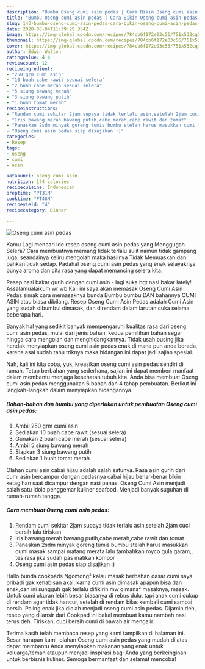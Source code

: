 ```yaml
---
description: "Bumbu Oseng cumi asin pedas | Cara Bikin Oseng cumi asin pedas Yang Enak Dan Lezat"
title: "Bumbu Oseng cumi asin pedas | Cara Bikin Oseng cumi asin pedas Yang Enak Dan Lezat"
slug: 143-bumbu-oseng-cumi-asin-pedas-cara-bikin-oseng-cumi-asin-pedas-yang-enak-dan-lezat
date: 2020-08-04T11:39:29.354Z
image: https://img-global.cpcdn.com/recipes/784cb6f172e03c56/751x532cq70/oseng-cumi-asin-pedas-foto-resep-utama.jpg
thumbnail: https://img-global.cpcdn.com/recipes/784cb6f172e03c56/751x532cq70/oseng-cumi-asin-pedas-foto-resep-utama.jpg
cover: https://img-global.cpcdn.com/recipes/784cb6f172e03c56/751x532cq70/oseng-cumi-asin-pedas-foto-resep-utama.jpg
author: Edwin Walton
ratingvalue: 4.4
reviewcount: 12
recipeingredient:
- "250 grm cumi asin"
- "10 buah cabe rawit sesuai selera"
- "2 buah cabe merah sesuai selera"
- "5 siung bawang merah"
- "3 siung bawang putih"
- "1 buah tomat merah"
recipeinstructions:
- "Rendam cumi sekitar 2jam supaya tidak terlalu asin,setelah 2jam cuci bersih lalu tiriskan"
- "Iris bawang merah bawang putih,cabe merah,cabe rawit dan tomat"
- "Panaskan 2sdm minyak goreng tumis bumbu stelah harus masukkan cumi masak sampai matang merata lalu tambahkan royco gula garam,, tes rasa jika sudah pas matikan kompor"
- "Oseng cumi asin pedas siap disajikan :)"
categories:
- Resep
tags:
- oseng
- cumi
- asin

katakunci: oseng cumi asin 
nutrition: 174 calories
recipecuisine: Indonesian
preptime: "PT31M"
cooktime: "PT48M"
recipeyield: "4"
recipecategory: Dinner

---
```



![Oseng cumi asin pedas](https://img-global.cpcdn.com/recipes/784cb6f172e03c56/751x532cq70/oseng-cumi-asin-pedas-foto-resep-utama.jpg)

Kamu Lagi mencari ide resep oseng cumi asin pedas yang Menggugah Selera? Cara membuatnya memang tidak terlalu sulit namun tidak gampang juga. seandainya keliru mengolah maka hasilnya Tidak Memuaskan dan bahkan tidak sedap. Padahal oseng cumi asin pedas yang enak selayaknya punya aroma dan cita rasa yang dapat memancing selera kita.

Resep nasi bakar gurih dengan cumi asin - lagi suka bgt nasi bakar lately! Assalamualaikum wr wb Kali ini saya akan memasak Oseng Cumi Asin Pedas simak cara memasaknya bunda Bumbu bumbu DAN bahannya CUMI ASIN atau biasa dibilang. Resep Oseng Cumi Asin Pedas adalah Cumi Asin yang sudah dibumbui dimasak, dan direndam dalam larutan cuka selama beberapa hari.

Banyak hal yang sedikit banyak mempengaruhi kualitas rasa dari oseng cumi asin pedas, mulai dari jenis bahan, kedua pemilihan bahan segar hingga cara mengolah dan menghidangkannya. Tidak usah pusing jika hendak menyiapkan oseng cumi asin pedas enak di mana pun anda berada, karena asal sudah tahu triknya maka hidangan ini dapat jadi sajian spesial.


Nah, kali ini kita coba, yuk, kreasikan oseng cumi asin pedas sendiri di rumah. Tetap berbahan yang sederhana, sajian ini dapat memberi manfaat dalam membantu menjaga kesehatan tubuh kita. Anda bisa membuat Oseng cumi asin pedas menggunakan 6 bahan dan 4 tahap pembuatan. Berikut ini langkah-langkah dalam menyiapkan hidangannya.

<!--inarticleads1-->

##### Bahan-bahan dan bumbu yang diperlukan untuk pembuatan Oseng cumi asin pedas:

1. Ambil 250 grm cumi asin
1. Sediakan 10 buah cabe rawit (sesuai selera)
1. Gunakan 2 buah cabe merah (sesuai selera)
1. Ambil 5 siung bawang merah
1. Siapkan 3 siung bawang putih
1. Sediakan 1 buah tomat merah


Olahan cumi asin cabai hijau adalah salah satunya. Rasa asin gurih dari cumi asin bercampur dengan pedasnya cabai hijau benar-benar bikin ketagihan saat dicampur dengan nasi panas. Oseng Cumi Asin menjadi salah satu idola penggemar kuliner seafood. Menjadi banyak suguhan di rumah-rumah tangga. 

<!--inarticleads2-->

##### Cara membuat Oseng cumi asin pedas:

1. Rendam cumi sekitar 2jam supaya tidak terlalu asin,setelah 2jam cuci bersih lalu tiriskan
1. Iris bawang merah bawang putih,cabe merah,cabe rawit dan tomat
1. Panaskan 2sdm minyak goreng tumis bumbu stelah harus masukkan cumi masak sampai matang merata lalu tambahkan royco gula garam,, tes rasa jika sudah pas matikan kompor
1. Oseng cumi asin pedas siap disajikan :)


Hallo bunda cookpads Ngomong² kalau masak berbahan dasar cumi saya pribadi gak kehabisan akal, karna cumi asin dimasak apapun bisa dan enak,dan ini sungguh gak terlalu difikirin mw gimana² masaknya, masak. Untuk cumi ukuran lebih besar biasanya di rebus dulu, tapi anak cumi cukup di rendam agar tidak hancur, setelah di rendam bilas kembali cumi sampai bersih. Paling enak jika diolah menjadi oseng cumi asin pedas. Dijamin deh, resep yang dilansir dari Cookpad ini bakal membuat kamu nambah nasi terus deh. Tiriskan, cuci bersih cumi di bawah air mengalir. 

Terima kasih telah membaca resep yang kami tampilkan di halaman ini. Besar harapan kami, olahan Oseng cumi asin pedas yang mudah di atas dapat membantu Anda menyiapkan makanan yang enak untuk keluarga/teman ataupun menjadi inspirasi bagi Anda yang berkeinginan untuk berbisnis kuliner. Semoga bermanfaat dan selamat mencoba!
